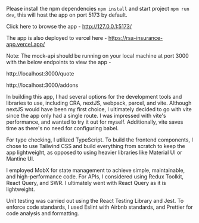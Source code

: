 Please install the npm dependencies `npm install` and start project `npm run dev`, this will host the app on port 5173 by default.

Click here to browse the app - http://127.0.0.1:5173/

The app is also deployed to vercel here - https://rsa-insurance-app.vercel.app/

Note: The mock-api should be running on your local machine at port 3000 with the below endpoints to view the app -

http://localhost:3000/quote

http://localhost:3000/addons

In building this app, I had several options for the development tools and libraries to use, including CRA, nextJS, webpack, parcel, and vite. Although nextJS would have been my first choice, I ultimately decided to go with vite since the app only had a single route. I was impressed with vite's performance, and wanted to try it out for myself. Additionally, vite saves time as there's no need for configuring babel.

For type checking, I utilized TypeScript. To build the frontend components, I chose to use Tailwind CSS and build everything from scratch to keep the app lightweight, as opposed to using heavier libraries like Material UI or Mantine UI.

I employed MobX for state management to achieve simple, maintainable, and high-performance code. For APIs, I considered using Redux Toolkit, React Query, and SWR. I ultimately went with React Query as it is lightweight.

Unit testing was carried out using the React Testing Library and Jest. To enforce code standards, I used Eslint with Airbnb standards, and Prettier for code analysis and formatting.
